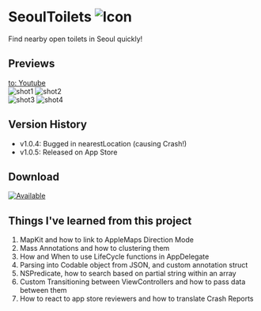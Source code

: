 # SeoulToilets ![Icon](Resources/SeoulToiletsIcons/icon_40pt@2x.png)
Find nearby open toilets in Seoul quickly!

## Previews
[to: Youtube](https://youtu.be/ulOin1p9VVU) <br>
![shot1](ScreenShots/p55-1-resize.png)
![shot2](ScreenShots/p55-2-resize.png) <br>
![shot3](ScreenShots/p55-3-resize.png)
![shot4](ScreenShots/p55-4-resize.png) 


## Version History
- v1.0.4: Bugged in nearestLocation (causing Crash!)
- v1.0.5: Released on App Store

## Download
<a href="https://itunes.apple.com/us/app/seoultoilets/id1394390892?l=ko&ls=1&mt=8"> ![Available](Resources/Download_on_the_App_Store_Badge_US-UK_blk_092917.png)
</a>


## Things I've learned from this project
1. MapKit and how to link to AppleMaps Direction Mode
2. Mass Annotations and how to clustering them
3. How and When to use LifeCycle functions in AppDelegate
4. Parsing into Codable object from JSON, and custom annotation struct
5. NSPredicate, how to search based on partial string within an array
6. Custom Transitioning between ViewControllers and how to pass data between them
7. How to react to app store reviewers and how to translate Crash Reports
